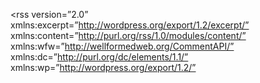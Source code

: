 
<!-- This is a WordPress eXtended RSS file generated by WordPress as an export of your site. -->
<!-- It contains information about your site's posts, pages, comments, categories, and other content. -->
<!-- You may use this file to transfer that content from one site to another. -->
<!-- This file is not intended to serve as a complete backup of your site. -->

<!-- To import this information into a WordPress site follow these steps: -->
<!-- 1. Log in to that site as an administrator. -->
<!-- 2. Go to Tools: Import in the WordPress admin panel. -->
<!-- 3. Install the "WordPress" importer from the list. -->
<!-- 4. Activate & Run Importer. -->
<!-- 5. Upload this file using the form provided on that page. -->
<!-- 6. You will first be asked to map the authors in this export file to users -->
<!--    on the site. For each author, you may choose to map to an -->
<!--    existing user on the site or to create a new user. -->
<!-- 7. WordPress will then import each of the posts, pages, comments, categories, etc. -->
<!--    contained in this file into your site. -->
<rss version=”2.0”
xmlns:excerpt=”http://wordpress.org/export/1.2/excerpt/” 
xmlns:content=”http://purl.org/rss/1.0/modules/content/” 
xmlns:wfw=”http://wellformedweb.org/CommentAPI/” 
xmlns:dc=”http://purl.org/dc/elements/1.1/” 
xmlns:wp=”http://wordpress.org/export/1.2/”




	


<channel>
	
	





		


	
